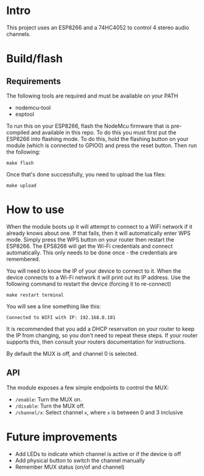# Intro

This project uses an ESP8266 and a 74HC4052 to control 4 stereo audio channels.

# Build/flash

## Requirements

The following tools are required and must be available on your PATH

* nodemcu-tool
* esptool

To run this on your ESP8266, flash the NodeMcu firmware that is pre-compiled and available in this repo.
To do this you must first put the ESP8266 into flashing mode. To do this, hold the flashing button on your
module (which is connected to GPIO0) and press the reset button. Then run the following:

```
make flash
```

Once that's done successfully, you need to upload the lua files:

```
make upload
```

# How to use

When the module boots up it will attempt to connect to a WiFi network if it already knows about one. If that fails,
then it will automatically enter WPS mode. Simply press the WPS button on your router then restart the ESP8266.
The EPS8266 will get the Wi-Fi credentials and connect automatically. This only needs to be done once - the
credentials are remembered.

You will need to know the IP of your device to connect to it. When the device connects to a Wi-Fi network it will
print out its IP address. Use the following command to restart the device (forcing it to re-connect)

```
make restart terminal
```

You will see a line something like this:

```
Connected to WIFI with IP: 192.168.0.101
```

It is recommended that you add a DHCP reservation on your router to keep the IP from changing, so you don't need to
repeat these steps. If your router supports this, then consult your routers documentation for instructions.

By default the MUX is off, and channel 0 is selected.

## API

The module exposes a few simple endpoints to control the MUX:

* `/enable`: Turn the MUX on.
* `/disable`: Turn the MUX off.
* `/channel/x`: Select channel `x`, where `x` is between 0 and 3 inclusive

# Future improvements

* Add LEDs to indicate which channel is active or if the device is off
* Add physical button to switch the channel manually
* Remember MUX status (on/of and channel)
